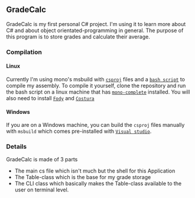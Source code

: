 ## GradeCalc

GradeCalc is my first personal C# project. I'm using it to learn more about C# and about object orientated-programming in general.
The purpose of this program is to store grades and calculate their average.

### Compilation
#### Linux
Currently I'm using mono's msbuild with [`csproj`](https://docs.microsoft.com/en-us/aspnet/web-forms/overview/deployment/web-deployment-in-the-enterprise/understanding-the-project-file) files and a [`bash script`](https://github.com/clragon/GradeCalc/blob/master/compile.sh) to compile my assembly. 
To compile it yourself, clone the repository and run the bash script on a linux machine that has [`mono-complete`](https://www.mono-project.com/download/stable/) installed. You will also need to install [`Fody`](https://www.nuget.org/packages/Fody/) and [`Costura`](https://www.nuget.org/packages/Costura.Fody/)
#### Windows
If you are on a Windows machine, you can build the `csproj` files manually with `msbuild` which comes pre-installed with [`Visual studio`](https://visualstudio.microsoft.com/).

### Details
GradeCalc is made of 3 parts
- The main cs file which isn't much but the shell for this Application
- The Table-class which is the base for my grade storage
- The CLI class which basically makes the Table-class available to the user on terminal level.

